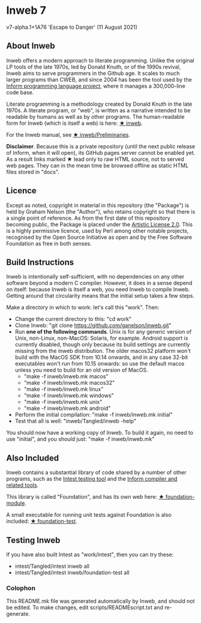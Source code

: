 # Inweb 7

v7-alpha.1+1A76 'Escape to Danger' (11 August 2021)

## About Inweb

Inweb offers a modern approach to literate programming. Unlike the original
LP tools of the late 1970s, led by Donald Knuth, or of the 1990s revival,
Inweb aims to serve programmers in the Github age. It scales to much larger
programs than CWEB, and since 2004 has been the tool used by the
[Inform programming language project](https://github.com/ganelson/inform),
where it manages a 300,000-line code base.

Literate programming is a methodology created by Donald Knuth in the late
1970s. A literate program, or "web", is written as a narrative intended to
be readable by humans as well as by other programs. The human-readable form
for Inweb (which is itself a web) is here: [&#9733;&nbsp;inweb](docs/inweb/index.html).

For the Inweb manual, see [&#9733;&nbsp;inweb/Preliminaries](docs/inweb/M-iti).

__Disclaimer__. Because this is a private repository (until the next public
release of Inform, when it will open), its GitHub pages server cannot be
enabled yet. As a result links marked &#9733; lead only to raw HTML
source, not to served web pages. They can in the mean time be browsed offline
as static HTML files stored in "docs".

## Licence

Except as noted, copyright in material in this repository (the "Package") is
held by Graham Nelson (the "Author"), who retains copyright so that there is
a single point of reference. As from the first date of this repository
becoming public, the Package is placed under the [Artistic License 2.0](https://opensource.org/licenses/Artistic-2.0).
This is a highly permissive licence, used by Perl among other notable projects,
recognised by the Open Source Initiative as open and by the Free Software
Foundation as free in both senses.

## Build Instructions

Inweb is intentionally self-sufficient, with no dependencies on any other
software beyond a modern C compiler. However, it does in a sense depend on
itself: because Inweb is itself a web, you need Inweb to compile Inweb.
Getting around that circularity means that the initial setup takes a few steps.

Make a directory in which to work: let's call this "work". Then:

* Change the current directory to this: "cd work"
* Clone Inweb: "git clone https://github.com/ganelson/inweb.git"
* Run **one of the following commands**. Unix is for any generic version of Unix,
non-Linux, non-MacOS: Solaris, for example. Android support is currently disabled,
though only because its build settings are currently missing from the inweb
distribution. The older macos32 platform won't build with the MacOS SDK from
10.14 onwards, and in any case 32-bit executables won't run from 10.15 onwards:
so use the default macos unless you need to build for an old version of MacOS.
	* "make -f inweb/inweb.mk macos"
	* "make -f inweb/inweb.mk macos32"
	* "make -f inweb/inweb.mk linux"
	* "make -f inweb/inweb.mk windows"
	* "make -f inweb/inweb.mk unix"
	* "make -f inweb/inweb.mk android"
* Perform the initial compilation: "make -f inweb/inweb.mk initial"
* Test that all is well: "inweb/Tangled/inweb -help"

You should now have a working copy of Inweb. To build it again, no need to
use "initial", and you should just: "make -f inweb/inweb.mk"

## Also Included

Inweb contains a substantial library of code shared by a number of other
programs, such as the [Intest testing tool](https://github.com/ganelson/intest)
and the [Inform compiler and related tools](https://github.com/ganelson/inform).

This library is called "Foundation", and has its own web
here: [&#9733;&nbsp;foundation-module](docs/foundation-module/index.html).

A small executable for running unit tests against Foundation is also included:
[&#9733;&nbsp;foundation-test](docs/foundation-test/index.html).

## Testing Inweb

If you have also built Intest as "work/intest", then you can try these:

* intest/Tangled/intest inweb all
* intest/Tangled/intest inweb/foundation-test all

### Colophon

This README.mk file was generated automatically by Inweb, and should not
be edited. To make changes, edit scripts/READMEscript.txt and re-generate.

